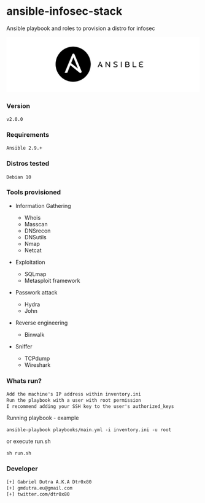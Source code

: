 # ansible-infosec-stack
Ansible playbook and roles to provision a distro for infosec

![](./doc/ansible-logo.png)


### Version

```
v2.0.0
```

### Requirements

```
Ansible 2.9.+
```

### Distros tested
```
Debian 10
```

### Tools provisioned

* Information Gathering
    * Whois
    * Masscan
    * DNSrecon
    * DNSutils
    * Nmap
    * Netcat

* Exploitation
    * SQLmap
    * Metasploit framework

* Passwork attack
    * Hydra
    * John

* Reverse engineering
    * Binwalk

* Sniffer
    * TCPdump
    * Wireshark

### Whats run?

```
Add the machine's IP address within inventory.ini
Run the playbook with a user with root permission
I recommend adding your SSH key to the user's authorized_keys
```

Running playbook - example

```
ansible-playbook playbooks/main.yml -i inventory.ini -u root
```

or execute run.sh

```
sh run.sh
```

### Developer

```
[+] Gabriel Dutra A.K.A Dtr0x80
[+] gmdutra.eu@gmail.com
[+] twitter.com/dtr0x80
```
